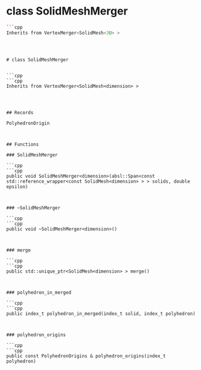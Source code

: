 # class SolidMeshMerger


```cpp
```cpp
Inherits from VertexMerger<SolidMesh<3U> >
```
```



# class SolidMeshMerger


```cpp
```cpp
Inherits from VertexMerger<SolidMesh<dimension> >
```
```



## Records

PolyhedronOrigin



## Functions

### SolidMeshMerger

```cpp
```cpp
public void SolidMeshMerger<dimension>(absl::Span<const std::reference_wrapper<const SolidMesh<dimension> > > solids, double epsilon)
```
```


### ~SolidMeshMerger

```cpp
```cpp
public void ~SolidMeshMerger<dimension>()
```
```


### merge

```cpp
```cpp
public std::unique_ptr<SolidMesh<dimension> > merge()
```
```


### polyhedron_in_merged

```cpp
```cpp
public index_t polyhedron_in_merged(index_t solid, index_t polyhedron)
```
```


### polyhedron_origins

```cpp
```cpp
public const PolyhedronOrigins & polyhedron_origins(index_t polyhedron)
```
```




